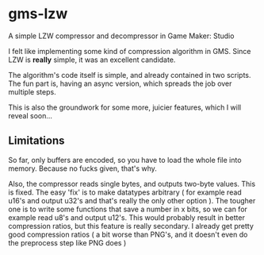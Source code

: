 # gms-lzw #

A simple LZW compressor and decompressor in Game Maker: Studio

I felt like implementing some kind of compression algorithm in GMS. Since LZW is **really** simple, it was an excellent candidate. 

The algorithm's code itself is simple, and already contained in two scripts. The fun part is, having an async version, 
which spreads the job over multiple steps. 

This is also the groundwork for some more, juicier features, which I will reveal soon... 

## Limitations ## 

So far, only buffers are encoded, so you have to load the whole file into memory. Because no fucks given, that's why. 

Also, the compressor reads single bytes, and outputs two-byte values. This is fixed. The easy 'fix' is to make datatypes arbitrary 
( for example read u16's and output u32's and that's really the only other option ). The tougher one is to write some functions 
that save a number in x bits, so we can for example read u8's and output u12's. This would probably result in better compression 
ratios, but this feature is really secondary. I already get pretty good compression ratios ( a bit worse than PNG's, and it 
doesn't even do the preprocess step like PNG does )
